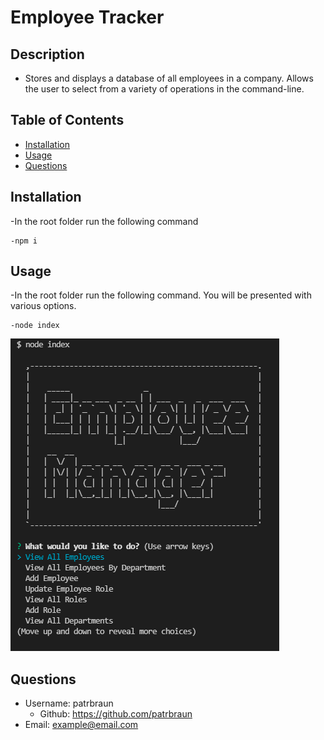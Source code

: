 # Employee Tracker
## Description
  * Stores and displays a database of all employees in a company. Allows the user to select from a variety of operations in the command-line.

## Table of Contents
  - [Installation](#installation)
  - [Usage](#usage)
  - [Questions](#questions)

## Installation
  -In the root folder run the following command 

    -npm i

## Usage
  -In the root folder run the following command. You will be presented with various options.
    
    -node index
  
  ![usage](./assets/images/screenshot.PNG)

## Questions
  * Username: patrbraun
    * Github: https://github.com/patrbraun
  * Email: example@email.com